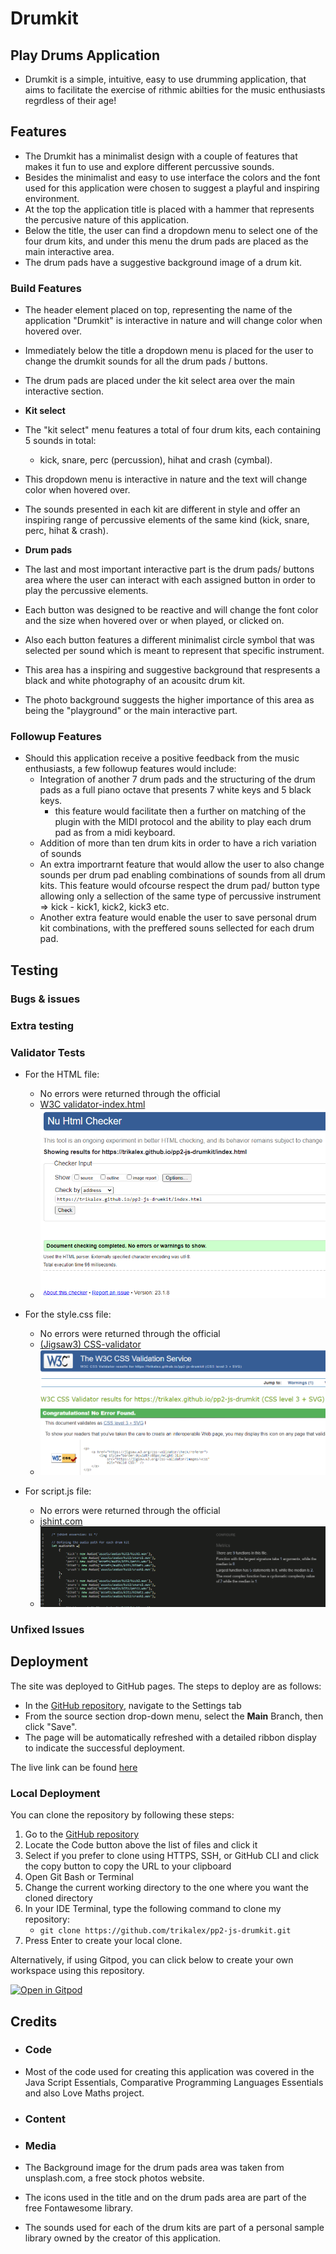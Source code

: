 # Drumkit 
## Play Drums Application
- Drumkit is a simple, intuitive, easy to use drumming application, 
that aims to facilitate the exercise of rithmic abilties for the music enthusiasts regrdless of their age! 

## Features
- The Drumkit has a minimalist design with a couple of features that makes it fun to use and explore different percussive sounds. 
- Besides the minimalist and easy to use interface the colors and the font used for this application were chosen to suggest a playful and inspiring environment.
- At the top the application title is placed with a hammer that represents the percusive nature of this application.
- Below the title, the user can find a dropdown menu to select one of the four drum kits, and under this menu the drum pads are placed as the main interactive area. 
- The drum pads have a suggestive background image of a drum kit. 

### Build Features
- The header element placed on top, representing the name of the application "Drumkit" is interactive in nature and will change color when hovered over. 
- Immediately below the title a dropdown menu is placed for the user to change the drumkit sounds for all the drum pads / buttons.
- The drum pads are placed under the kit select area over the main interactive section.  

- __Kit select__
- The "kit select" menu features a total of four drum kits, each containing 5 sounds in total:
  - kick, snare, perc (percussion), hihat and crash (cymbal).
- This dropdown menu is interactive in nature and the text will change color when hovered over.
- The sounds presented in each kit are different in style and offer an inspiring range of percussive elements of the same kind (kick, snare, perc, hihat & crash).

- __Drum pads__
- The last and most important interactive part is the drum pads/ buttons area where the user can interact with each assigned button in order to play the percussive elements.
- Each button was designed to be reactive and will change the font color and the size when hovered over or when played, or clicked on.
- Also each button features a different minimalist circle symbol that was selected per sound which is meant to represent that specific instrument.
- This area has a inspiring and suggestive background that respresents a black and white photography of an acousitc drum kit. 
- The photo background suggests the higher importance of this area as being the "playground" or the main interactive part.

### Followup Features
- Should this application receive a positive feedback from the music enthusiasts, a few followup features would include:
  - Integration of another 7 drum pads and the structuring of the drum pads as a full piano octave that presents 7 white keys and 5 black keys.
    - this feature would facilitate then a further on matching of the plugin with the MIDI protocol and the ability to play each drum pad as from a midi keyboard.
  - Addition of more than ten drum kits in order to have a rich variation of sounds
  - An extra importrarnt feature that would allow the user to also change sounds per drum pad enabling combinations of sounds from all drum kits. This feature would ofcourse respect the drum pad/ button type allowing only a sellection of the same type of percussive instrument => kick - kick1, kick2, kick3 etc.
  - Another extra feature would enable the user to save personal drum kit combinations, with the preffered souns sellected for each drum pad. 

## Testing 

### Bugs & issues

### Extra testing

### Validator Tests
- For the HTML file:
  - No errors were returned through the official
  - [W3C validator-index.html](https://validator.w3.org/nu/?doc=https%3A%2F%2Ftrikalex.github.io%2Fpp2-js-drumkit%2Findex.html)
  - ![index.html](assets/documentation/validator/html-valid.png)

- For the style.css file:
  - No errors were returned through the official
  - [(Jigsaw3) CSS-validator](https://jigsaw.w3.org/css-validator/validator?uri=https://trikalex.github.io/pp2-js-drumkit)
  - ![style.css](assets/documentation/validator/css-valid1.png)

- For script.js file:
  - No errors were returned through the official
  - [jshint.com](https://jshint.com/)
  - ![script.js](assets/documentation/validator/js-valid.png)

### Unfixed Issues

## Deployment

The site was deployed to GitHub pages. The steps to deploy are as follows: 
  - In the [GitHub repository](https://github.com/trikalex/pp2-js-drumkit), navigate to the Settings tab 
  - From the source section drop-down menu, select the **Main** Branch, then click "Save".
  - The page will be automatically refreshed with a detailed ribbon display to indicate the successful deployment.

The live link can be found [here](https://trikalex.github.io/pp2-js-drumkit/)

### Local Deployment

You can clone the repository by following these steps:

1. Go to the [GitHub repository](https://github.com/trikalex/pp2-js-drumkit) 
2. Locate the Code button above the list of files and click it 
3. Select if you prefer to clone using HTTPS, SSH, or GitHub CLI and click the copy button to copy the URL to your clipboard
4. Open Git Bash or Terminal
5. Change the current working directory to the one where you want the cloned directory
6. In your IDE Terminal, type the following command to clone my repository:
	- `git clone https://github.com/trikalex/pp2-js-drumkit.git`
7. Press Enter to create your local clone.

Alternatively, if using Gitpod, you can click below to create your own workspace using this repository.

[![Open in Gitpod](https://gitpod.io/button/open-in-gitpod.svg)](https://gitpod.io/#https://github.com/trikalex/pp2-js-drumkit)

## Credits 

- ### Code
- Most of the code used for creating this application was covered in the Java Script Essentials, Comparative Programming Languages Essentials and also Love Maths project.

- ### Content

- ### Media
- The Background image for the drum pads area was taken from unsplash.com, a free stock photos website.
- The icons used in the title and on the drum pads area are part of the free Fontawesome library. 
- The sounds used for each of the drum kits are part of a personal sample library owned by the creator of this application.  